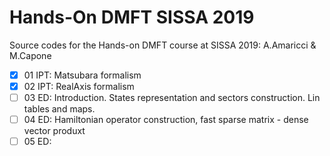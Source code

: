 # Hands-On DMFT SISSA 2019

Source codes for the Hands-on DMFT course at SISSA 2019: A.Amaricci & M.Capone

- [X] 01 IPT: Matsubara formalism
- [X] 02 IPT: RealAxis formalism
- [ ] 03 ED: Introduction. States representation and sectors construction. Lin tables and maps.
- [ ] 04 ED: Hamiltonian operator construction, fast sparse matrix - dense vector produxt
- [ ] 05 ED: 

